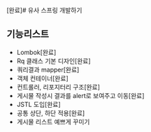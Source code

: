 [완료]# 유사 스프링 개발하기

## 기능리스트
- Lombok[완료]
- Rq 클래스 기본 디자인[완료] 
- 쿼리결과 mapper[완료]
- 객체 컨테이너[완료]
- 컨트롤러, 리포지터리 구조[완료]
- 게시물 작성시 결과를 alert로 보여주고 이동[완료]
- JSTL 도입[완료]
- 공통 상단, 하단 적용[완료]
- 게시물 리스트 예쁘게 꾸미기